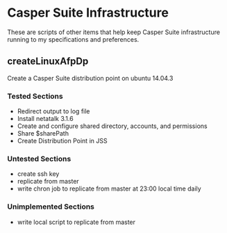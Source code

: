 # Casper Suite Infrastructure
These are scripts of other items that help keep Casper Suite infrastructure running to my specifications and preferences.

##

## createLinuxAfpDp
Create a Casper Suite distribution point on ubuntu 14.04.3

### Tested Sections

* Redirect output to log file
* Install netatalk 3.1.6
* Create and configure shared directory, accounts, and permissions
* Share $sharePath
* Create Distribution Point in JSS

### Untested Sections

* create ssh key
* replicate from master
* write chron job to replicate from master at 23:00 local time daily

### Unimplemented Sections

* write local script to replicate from master
